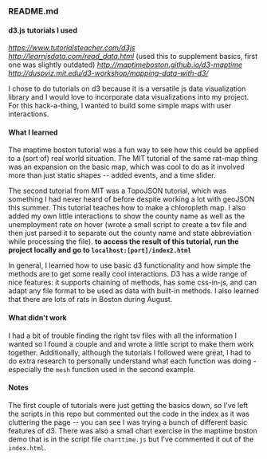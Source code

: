 ### README.md

#### d3.js tutorials I used
*https://www.tutorialsteacher.com/d3js*
*http://learnjsdata.com/read_data.html* (used this to supplement basics, first one was slightly outdated)
*http://maptimeboston.github.io/d3-maptime*
*http://duspviz.mit.edu/d3-workshop/mapping-data-with-d3/*

I chose to do tutorials on d3 because it is a versatile js data visualization library and I would love to incorporate data visualizations into my project. For this hack-a-thing, I wanted to build some simple maps with user interactions.

#### What I learned
The maptime boston tutorial was a fun way to see how this could be applied to a (sort of) real world situation. The MIT tutorial of the same rat-map thing was an expansion on the basic map, which was cool to do as it involved more than just static shapes -- added events, and a time slider.

The second tutorial from MIT was a TopoJSON tutorial, which was something I had never heard of before despite working a lot with geoJSON this summer. This tutorial teaches how to make a chloropleth map. I also added my own little interactions to show the county name as well as the unemployment rate on hover (wrote a small script to create a tsv file and then just parsed it to separate out the county name and state abbreviation while processing the file).
**to access the result of this tutorial, run the project locally and go to `localhost:[port]/index2.html`**

In general, I learned how to use basic d3 functionality and how simple the methods are to get some really cool interactions. D3 has a wide range of nice features: it supports chaining of methods,  has some css-in-js, and can adapt any file format to be used as data with built-in methods. I also learned that there are lots of rats in Boston during August. 

#### What didn't work
I had a bit of trouble finding the right tsv files with all the information I wanted so I found a couple and and wrote a little script to make them work together. Additionally, although the tutorials I followed were great, I had to do extra research to personally understand what each function was doing - especially the `mesh` function used in the second example.

#### Notes
The first couple of tutorials were just getting the basics down, so I've left the scripts in this repo but commented out the code in the index as it was cluttering the page -- you can see I was trying a bunch of different basic features of d3. There was also a small chart exercise in the maptime boston demo that is in the script file `charttime.js` but I've commented it out of the `index.html`.